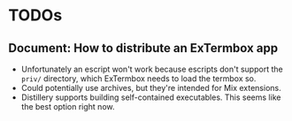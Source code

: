 # TODOs

## Document: How to distribute an ExTermbox app

* Unfortunately an escript won't work because escripts don't support the `priv/`
  directory, which ExTermbox needs to load the termbox so.
* Could potentially use archives, but they're intended for Mix extensions.
* Distillery supports building self-contained executables. This seems like the
  best option right now.
